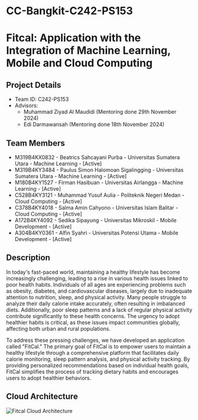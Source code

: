# CC-Bangkit-C242-PS153
# Fitcal: Application with the Integration of Machine Learning, Mobile and Cloud Computing

## Project Details

- Team ID: C242-PS153
- Advisors:
  - Muhammad Ziyad Al Maudidi (Mentoring done 29th November 2024)
  - Edi Darmawansah (Mentoring done 18th November 2024)

## Team Members

- M319B4KX0832 - Beatrics Sahcayani Purba - Universitas Sumatera Utara - Machine Learning - [Active]
- M319B4KY3484 - Paulus Simon Halomoan Sigalingging - Universitas Sumatera Utara - Machine Learning - [Active]
- M180B4KY1527	 - Firman Hasibuan - Universitas Airlangga - Machine Learning - [Active]
- C528B4KY3121 - Muhammad Yusuf Aulia - Politeknik Negeri Medan - Cloud Computing - [Active]
- C378B4KY4018 - Salma Amin Cahyono - Universitas Islam Balitar - Cloud Computing - [Active]
- A172B4KY4092 - Sedika Sipayung - Universitas Mikroskil - Mobile Development - [Active]
- A304B4KY0361 - Alfin Syahri - Universitas Potensi Utama - Mobile Development - [Active]

## Description

In today's fast-paced world, maintaining a healthy lifestyle has become increasingly challenging, leading to a rise in various health issues linked to poor health habits. Individuals of all ages are experiencing problems such as obesity, diabetes, and cardiovascular diseases, largely due to inadequate attention to nutrition, sleep, and physical activity. Many people struggle to analyze their daily calorie intake accurately, often resulting in imbalanced diets. Additionally, poor sleep patterns and a lack of regular physical activity contribute significantly to these health concerns. The urgency to adopt healthier habits is critical, as these issues impact communities globally, affecting both urban and rural populations.

To address these pressing challenges, we have developed an application called "FitCal." The primary goal of FitCal is to empower users to maintain a healthy lifestyle through a comprehensive platform that facilitates daily calorie monitoring, sleep pattern analysis, and physical activity tracking. By providing personalized recommendations based on individual health goals, FitCal simplifies the process of tracking dietary habits and encourages users to adopt healthier behaviors.

## Cloud Architecture
![Fitcal Cloud Architecture](https://github.com/user-attachments/assets/aa80c1c2-4400-4802-a315-ece222a522ff)
